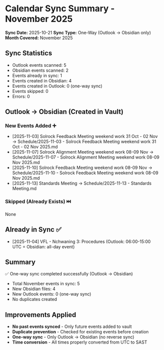 # Calendar Sync Summary - November 2025

**Sync Date:** 2025-10-21
**Sync Type:** One-Way (Outlook → Obsidian only)
**Month Covered:** November 2025

## Sync Statistics

- Outlook events scanned: 5
- Obsidian events scanned: 2
- Events already in sync: 1
- Events created in Obsidian: 4
- Events created in Outlook: 0 (one-way sync)
- Events skipped: 0
- Errors: 0

## Outlook → Obsidian (Created in Vault)

### New Events Added ➕
- [2025-11-03] Solrock Feedback Meeting weekend work 31 Oct - 02 Nov → Schedule/2025-11-03 - Solrock Feedback Meeting weekend work 31 Oct - 02 Nov 2025.md
- [2025-11-07] Solrock Alignment Meeting weekend work 08-09 Nov → Schedule/2025-11-07 - Solrock Alignment Meeting weekend work 08-09 Nov 2025.md
- [2025-11-10] Solrock Feedback Meeting weekend work 08-09 Nov → Schedule/2025-11-10 - Solrock Feedback Meeting weekend work 08-09 Nov 2025.md
- [2025-11-13] Standards Meeting → Schedule/2025-11-13 - Standards Meeting.md

### Skipped (Already Exists) ⏭️
None

## Already in Sync ✅
- [2025-11-04] VFL - Nchwaning 3: Procedures (Outlook: 06:00-15:00 UTC = Obsidian: all-day event)

## Summary
✅ One-way sync completed successfully (Outlook → Obsidian)
- Total November events in sync: 5
- New Obsidian files: 4
- New Outlook events: 0 (one-way sync)
- No duplicates created

## Improvements Applied
- **No past events synced** - Only future events added to vault
- **Duplicate prevention** - Checked for existing events before creation
- **One-way sync** - Only Outlook → Obsidian (no reverse sync)
- **Time conversion** - All times properly converted from UTC to SAST
